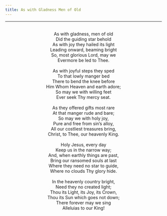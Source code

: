 ```yaml
---
title: As with Gladness Men of Old
---
```


---
<center>
<br/>
As with gladness, men of old<br/>
Did the guiding star behold<br/>
As with joy they hailed its light<br/>
Leading onward, beaming bright<br/>
So, most glorious Lord, may we<br/>
Evermore be led to Thee.<br/>
<br/>
As with joyful steps they sped<br/>
To that lowly manger bed<br/>
There to bend the knee before<br/>
Him Whom Heaven and earth adore;<br/>
So may we with willing feet<br/>
Ever seek Thy mercy seat.<br/>
<br/>
As they offered gifts most rare<br/>
At that manger rude and bare;<br/>
So may we with holy joy,<br/>
Pure and free from sin’s alloy,<br/>
All our costliest treasures bring,<br/>
Christ, to Thee, our heavenly King.<br/>
<br/>
Holy Jesus, every day<br/>
Keep us in the narrow way;<br/>
And, when earthly things are past,<br/>
Bring our ransomed souls at last<br/>
Where they need no star to guide,<br/>
Where no clouds Thy glory hide.<br/>
<br/>
In the heavenly country bright,<br/>
Need they no created light;<br/>
Thou its Light, its Joy, its Crown,<br/>
Thou its Sun which goes not down;<br/>
There forever may we sing<br/>
Alleluias to our King!<br/>

</center>